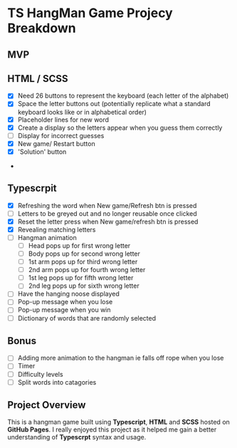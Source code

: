 # TS HangMan Game Projecy Breakdown

## MVP

## HTML / SCSS

-   [x] Need 26 buttons to represent the keyboard (each letter of the alphabet)
-   [x] Space the letter buttons out (potentially replicate what a standard keyboard looks like or in alphabetical order)
-   [x] Placeholder lines for new word
-   [x] Create a display so the letters appear when you guess them correctly
-   [ ] Display for incorrect guesses
-   [x] New game/ Restart button
-   [x] 'Solution' button
-

## Typescrpit

-   [x] Refreshing the word when New game/Refresh btn is pressed
-   [ ] Letters to be greyed out and no longer reusable once clicked
-   [x] Reset the letter press when New game/refresh btn is pressed
-   [x] Revealing matching letters
-   [ ] Hangman animation
    -   [ ] Head pops up for first wrong letter
    -   [ ] Body pops up for second wrong letter
    -   [ ] 1st arm pops up for third wrong letter
    -   [ ] 2nd arm pops up for fourth wrong letter
    -   [ ] 1st leg pops up for fifth wrong letter
    -   [ ] 2nd leg pops up for sixth wrong letter
-   [ ] Have the hanging noose displayed
-   [ ] Pop-up message when you lose
-   [ ] Pop-up message when you win
-   [ ] Dictionary of words that are randomly selected

## Bonus

-   [ ] Adding more animation to the hangman ie falls off rope when you lose
-   [ ] Timer
-   [ ] Difficulty levels
-   [ ] Split words into catagories

## Project Overview

This is a hangman game built using **Typescript**, **HTML** and **SCSS** hosted on **GitHub Pages**. I really enjoyed this project as it helped me gain a better understanding of **Typescrpt** syntax and usage.
